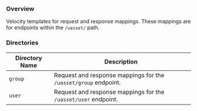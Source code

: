 ### Overview

Velocity templates for request and response mappings.  These mappings are for endpoints within the `/uasset/` path.

### Directories

| Directory Name       | Description                                                                    |
|----------------------|--------------------------------------------------------------------------------|
| `group`              | Request and response mappings for the `/uasset/group` endpoint.                |
| `user`               | Request and response mappings for the `/uasset/user` endpoint.                 |